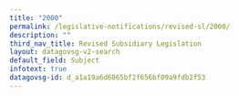 ```yaml
---
title: "2000"
permalink: /legislative-notifications/revised-sl/2000/
description: ""
third_nav_title: Revised Subsidiary Legislation
layout: datagovsg-v2-search
default_field: Subject
infotext: true
datagovsg-id: d_a1a19a6d6865bf2f656bf09a9fdb2f53
---
```

